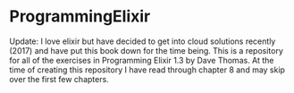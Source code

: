 # ProgrammingElixir
Update: I love elixir but have decided to get into cloud solutions recently (2017) and have put this book down for the time being.
This is a repository for all of the exercises in Programming Elixir 1.3 by Dave Thomas. At the time of creating this repository I have read through chapter 8 and may skip over the first few chapters.
